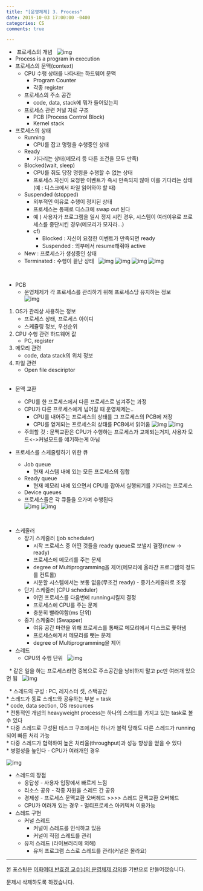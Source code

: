 ```yaml
---
title: "[운영체제] 3. Process"
date: 2019-10-03 17:00:00 -0400
categories: CS
comments: true

---
```



*  프로세스의 개념
 
	![img](https://github.com/JennyLee4517/jennylee4517.github.io/blob/master/_posts/images/03_01.png?raw=true)
 
* Process is a program in execution
* 프로세스의 문맥(context)
	* CPU 수행 상태를 나타내는 하드웨어 문맥
		* Program Counter
		* 각종 register
	* 프로세스의 주소 공간
		* code, data, stack에 뭐가 들어있는지
	* 프로세스 관련 커널 자료 구조
		* PCB (Process Control Block)
		* Kernel stack
* 프로세스의 상태
	* Running
		* CPU를 잡고 명령을 수행중인 상태
	* Ready
		* 기다리는 상태(메모리 등 다른 조건을 모두 만족)
	* Blocked(wait, sleep)
		* CPU를 줘도 당장 명령을 수행할 수 없는 상태
		* 프로세스 자신이 요청한 이벤트가 즉시 만족되지 않아 이를 기다리는 상태(예 : 디스크에서 파일 읽어와야 할 때)
	* Suspended (stopped)
		* 외부적인 이유로 수행이 정지된 상태
		* 프로세스는 통째로 디스크에 swap out 된다
		* 예 ) 사용자가 프로그램을 일시 정지 시킨 경우, 시스템이 여러이유로 프로세스를 중단시킨 경우(메모리가 모자라…)
		* cf)
			* Blocked : 자신이 요청한 이벤트가 만족되면 ready
			* Suspended : 외부에서 resume해줘야 active
	* New : 프로세스가 생성중인 상태
	* Terminated : 수행이 끝난 상태
 		![img](https://github.com/JennyLee4517/jennylee4517.github.io/blob/master/_posts/images/03_02.png?raw=true)
		![img](https://github.com/JennyLee4517/jennylee4517.github.io/blob/master/_posts/images/03_03.png?raw=true)
	![img](https://github.com/JennyLee4517/jennylee4517.github.io/blob/master/_posts/images/03_04.png?raw=true)
	![img](https://github.com/JennyLee4517/jennylee4517.github.io/blob/master/_posts/images/03_05.png?raw=true)

 
* PCB
	* 운영체제가 각 프로세스를 관리하기 위해 프로세스당 유지하는 정보  
  ![img](https://github.com/JennyLee4517/jennylee4517.github.io/blob/master/_posts/images/03_06.png?raw=true)
 
1. OS가 관리상 사용하는 정보
	* 프로세스 상태, 프로세스 아이디
	* 스케쥴링 정보, 우선순위  
2. CPU 수행 관련 하드웨어 값  
	* PC, register  
3. 메모리 관련  
	* code, data stack의 위치 정보  
4. 파일 관련  
	* Open file desciriptor  
 
* 문맥 교환
	* CPU를 한 프로세스에서 다른 프로세스로 넘겨주는 과정
	* CPU가 다른 프로세스에게 넘어갈 때 운영체제는..
		* CPU를 내어주는 프로세스의 상태를 그 프로세스의 PCB에 저장
		* CPU를 얻게되는 프로세스의 상태를 PCB에서 읽어옴
		![img](https://github.com/JennyLee4517/jennylee4517.github.io/blob/master/_posts/images/03_07.png?raw=true)
		![img](https://github.com/JennyLee4517/jennylee4517.github.io/blob/master/_posts/images/03_08.png?raw=true)
 
 
	* 주의할 것 : 문맥교환은 CPU가 수행하는 프로세스가 교체되는거지, 사용자 모드<->커널모드를 얘기하는게 아님


* 프로세스를 스케줄링하기 위한 큐
	* Job queue
		* 현재 시스템 내에 있는 모든 프로세스의 집합
	* Ready queue
		* 현재 메모리 내에 있으면서 CPU를 잡아서 실행되기를 기다리는 프로세스
	* Device queues
	* 프로세스들은 각 큐들을 오가며 수행된다
 	
	![img](https://github.com/JennyLee4517/jennylee4517.github.io/blob/master/_posts/images/03_09.png?raw=true)
	![img](https://github.com/JennyLee4517/jennylee4517.github.io/blob/master/_posts/images/03_10.png?raw=true)
 

 
* 스케줄러
	* 장기 스케줄러 (job scheduler)
		* 시작 프로세스 중 어떤 것들을 ready queue로 보낼지 결정(new -> ready)
		* 프로세스에 메모리를 주는 문제
		* degree of Multiprogramming을 제어(메모리에 올라간 프로그램의 정도를 컨트롤)
		* 시분할 시스템에서는 보통 없음(무조건 ready) - 중기스케줄러로 조정
	* 단기 스케줄러 (CPU scheduler)
		* 어떤 프로세스를 다음번에 running시킬지 결정
		* 프로세스에 CPU를 주는 문제
		* 충분히 빨라야함(ms 단위)
	* 중기 스케줄러 (Swapper)
		* 여유 공간 마련을 위해 프로세스를 통째로 메모리에서 디스크로 쫓아냄
		* 프로세스에게서 메모리를 뺏는 문제
		* degree of Multiprogramming을 제어
* 스레드
	* CPU의 수행 단위
 	![img](https://github.com/JennyLee4517/jennylee4517.github.io/blob/master/_posts/images/03_11.png?raw=true)

 
	* 같은 일을 하는 프로세스라면 중복으로 주소공간을 낭비하지 말고 pc만 여러개 있으면 됨
 	![img](https://github.com/JennyLee4517/jennylee4517.github.io/blob/master/_posts/images/03_12.png?raw=true)

 
	* 스레드의 구성 : PC, 레지스터 셋, 스택공간  
	* 스레드가 동료 스레드와 공유하는 부분 = task  
		* code, data section, OS resources  
	* 전통적인 개념의 heavyweight process는 하나의 스레드를 가지고 있는 task로 볼 수 있다  
	* 다중 스레드로 구성된 테스크 구조에서는 하나가 블럭 당해도 다른 스레드가 running 되어 빠른 처리 가능  
	* 다중 스레드가 협력하여 높은 처리율(throughput)과 성능 향상을 얻을 수 있다  
	* 병렬성을 높인다 - CPU가 여러개인 경우  

![img](https://github.com/JennyLee4517/jennylee4517.github.io/blob/master/_posts/images/03_13.png?raw=true)

* 스레드의 장점
	* 응답성 - 사용자 입장에서 빠르게 느낌
	* 리소스 공유 - 각종 자원을 스레드 간 공유
	* 경제성 - 프로세스 문맥교환 오버헤드 >>>> 스레드 문맥교환 오버헤드
	* CPU가 여러개 있는 경우 - 멀티프로세스 아키텍쳐 이용가능
* 스레드 구현
	* 커널 스레드
		* 커널이 스레드를 인식하고 있음
		* 커널이 직접 스레드를 관리
	* 유저 스레드 (라이브러리에 의해)
		* 유저 프로그램 스스로 스레드를 관리(커널은 몰라요)

------

본 포스팅은 [이화여대 반효경 교수님의 운영체제 강의](http://www.kocw.net/home/search/kemView.do?kemId=1046323&ar=pop)를 기반으로 만들어졌습니다.  

문제시 삭제하도록 하겠습니다.  
